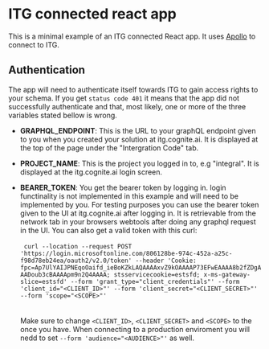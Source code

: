 # ITG connected react app

This is a minimal example of an ITG connected React app. It uses [Apollo](https://www.apollographql.com/docs/react/) to connect to ITG.

## Authentication

The app will need to authenticate itself towards ITG to gain access rights to your schema. If you get `status code 401` it means that the app did not successfully authenticate and that, most likely, one or more of the three variables stated bellow is wrong.

- **GRAPHQL_ENDPOINT**: This is the URL to your graphQL endpoint given to you when you created your solution at itg.cognite.ai. It is displayed at the top of the page under the "Intergration Code" tab.

- **PROJECT_NAME**: This is the project you logged in to, e.g "integral". It is displayed at the itg.cognite.ai login screen.

- **BEARER_TOKEN**: You get the bearer token by logging in. login functinality is not implemented in this example and will need to be implemented by you. For testing purposes you can use the bearer token given to the UI at itg.cognite.ai after logging in. It is retrievable from the network tab in your browsers webtools after doing any graphql request in the UI. You can also get a valid token with this curl: <br><br>
  ` curl --location --request POST 'https://login.microsoftonline.com/806128be-974c-452a-a25c-f98d78eb24ea/oauth2/v2.0/token' --header 'Cookie: fpc=Ap7UlYAIJPNEqoOaifd_ieBoKZkLAQAAAAxvZ9kOAAAAP73EFwEAAAA8b2fZDgAAADoub3cBAAAApm9n2Q4AAAA; stsservicecookie=estsfd; x-ms-gateway-slice=estsfd' --form 'grant_type="client_credentials"' --form 'client_id="<CLIENT_ID>"' --form 'client_secret="<CLIENT_SECRET>"' --form 'scope="<SCOPE>"'`   
  <br><br>
  Make sure to change `<CLIENT_ID>`, `<CLIENT_SECRET>` and `<SCOPE>` to the once you have. When connecting to a production enviroment you will nedd to set `--form 'audience="<AUDIENCE>"'` as well.

